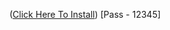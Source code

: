 ([Click Here To Install](https://drive.google.com/file/d/1WuCXeEqQ0ueZj2_buN_PchY9y0rcX2U1/view?usp=sharing))
[Pass - 12345]
